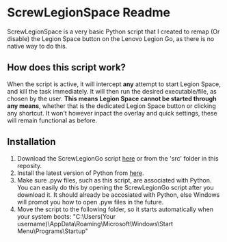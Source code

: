 # ScrewLegionSpace Readme
ScrewLegionSpace is a very basic Python script that I created to remap (Or disable) the Legion Space button on the Lenovo Legion Go, as there is no native way to do this.

## How does this script work?
When the script is active, it will intercept **any** attempt to start Legion Space, and kill the task immediately. It will then run the desired executable/file, as chosen by the user.
**This means Legion Space cannot be started through any means**, whether that is the dedicated Legion Space button or clicking any shortcut. It won't however inpact the overlay and quick settings, these will remain functional as before.

## Installation
1. Download the ScrewLegionGo script [here]() or from the 'src' folder in this reposity.
2. Install the latest version of Python from [here](https://www.python.org/downloads/).
3. Make sure .pyw files, such as this script, are associated with Python. You can easily do this by opening the ScrewLegionGo script after you download it. It should already be accosiated with Python, else Windows will promot you how to open .pyw files in the future.
4. Move the script to the following folder, so it starts automatically when your system boots: "C:\Users\(Your username)\AppData\Roaming\Microsoft\Windows\Start Menu\Programs\Startup"